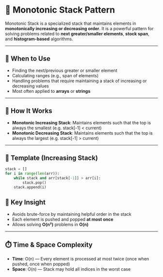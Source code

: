 # 🧱 Monotonic Stack Pattern

Monotonic Stack is a specialized stack that maintains elements in **monotonically increasing or decreasing order**. It is a powerful pattern for solving problems related to **next greater/smaller elements**, **stock span**, and **histogram-based** algorithms.

---

## 📌 When to Use

- Finding the next/previous greater or smaller element
- Calculating ranges (e.g., span of elements)
- Handling problems that require maintaining a stack of increasing or decreasing values
- Most often applied to **arrays** or **strings**

---

## 🔧 How It Works

- **Monotonic Increasing Stack**: Maintains elements such that the top is always the smallest (e.g. stack[-1] < current)
- **Monotonic Decreasing Stack**: Maintains elements such that the top is always the largest (e.g. stack[-1] > current)

---

## 🔄 Template (Increasing Stack)

```python
stack = []
for i in range(len(arr)):
    while stack and arr[stack[-1]] > arr[i]:
        stack.pop()
    stack.append(i)
```

## 🧠 Key Insight

- Avoids brute-force by maintaining helpful order in the stack  
- Each element is pushed and popped **at most once**  
- Allows solving **O(n²)** problems in **O(n)**

---

## ⏱️ Time & Space Complexity

- **Time**: O(n) — Every element is processed at most twice (once when pushed, once when popped)  
- **Space**: O(n) — Stack may hold all indices in the worst case
